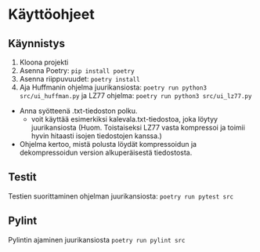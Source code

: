 # Käyttöohjeet

## Käynnistys
1. Kloona projekti
2. Asenna Poetry: ```pip install poetry```
3. Asenna riippuvuudet: ```poetry install```
4. Aja Huffmanin ohjelma juurikansiosta: ```poetry run python3 src/ui_huffman.py``` ja LZ77 ohjelma: ```poetry run python3 src/ui_lz77.py```
 - Anna syötteenä .txt-tiedoston polku.
    - voit käyttää esimerkiksi kalevala.txt-tiedostoa, joka löytyy juurikansiosta (Huom. Toistaiseksi LZ77 vasta kompressoi ja toimii hyvin hitaasti isojen tiedostojen kanssa.)
 - Ohjelma kertoo, mistä polusta löydät kompressoidun ja dekompressoidun version alkuperäisestä tiedostosta. 
 
## Testit
Testien suorittaminen ohjelman juurikansiosta: ```poetry run pytest src```

## Pylint
Pylintin ajaminen juurikansiosta ```poetry run pylint src```

